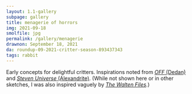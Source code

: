 ```yaml
---
layout: 1.1-gallery
subpage: gallery
title: menagerie of horrors
img: 2021-09-18
smolfile: jpg
permalink: /gallery/menagerie
drawnon: September 18, 2021
da: roundup-09-2021-critter-season-893437343
tags: rabbit
---
```

Early concepts for delightful critters. Inspirations noted from <a href="https://off.fandom.com/wiki/Dedan" class="ext"><i>OFF</i> (Dedan)</a> and <a href="https://steven-universe.fandom.com/wiki/Alexandrite?file=Super_Watermelon_Island_111.png" class="ext"><i>Steven Universe</i> (Alexandrite)</a>. (While not shown here or in other sketches, I was also inspired vaguely by <a href="https://thewaltenarchives.fandom.com/wiki/Bon?file=Bonkillrose.jpg" class="ext"><i>The Walten Files</i></a>.)